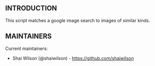 INTRODUCTION
------------

This script matches a google image search to images of similar kinds. 


MAINTAINERS
-----------

Current maintainers:
 * Shai Wilson (@shaiwilson) - https://github.com/shaiwilson
 

